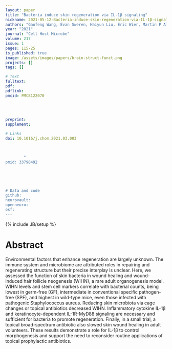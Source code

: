 ```yaml
---
layout: paper
title: "Bacteria induce skin regeneration via IL-1β signaling"
nickname: 2021-05-12-Bacteria-induce-skin-regeneration-via-IL-1β-signaling
authors: "Gaofeng Wang, Evan Sweren, Haiyun Liu, Eric Wier, Martin P Alphonse, Ruosi Chen, Nasif Islam, Ang Li, Yingchao Xue, Junjie Chen, Seungman Park, Yun Chen, Sam Lee, Yu Wang, Saifeng Wang, Nate K Archer, William Andrews, Maureen A Kane, Erika Dare, Sashank K Reddy, Zhiqi Hu, Elizabeth A Grice, Lloyd S Miller, Luis A Garza"
year: "2021"
journal: "Cell Host Microbe"
volume: 217
issue: 1
pages: 115-25
is_published: true
image: /assets/images/papers/brain-struct-funct.png
projects: []
tags: []

# Text
fulltext:
pdf:
pdflink:
pmcid: PMC8122070
        
        
        
        
preprint:
supplement:

# Links
doi: 10.1016/j.chom.2021.03.003
        
        
        
        "
pmid: 33798492
        
        
        
        

# Data and code
github:
neurovault:
openneuro:
osf:
---
```

{% include JB/setup %}

# Abstract

Environmental factors that enhance regeneration are largely unknown. The immune system and microbiome are attributed roles in repairing and regenerating structure but their precise interplay is unclear. Here, we assessed the function of skin bacteria in wound healing and wound-induced hair follicle neogenesis (WIHN), a rare adult organogenesis model. WIHN levels and stem cell markers correlate with bacterial counts, being lowest in germ-free (GF), intermediate in conventional specific pathogen-free (SPF), and highest in wild-type mice, even those infected with pathogenic Staphylococcus aureus. Reducing skin microbiota via cage changes or topical antibiotics decreased WIHN. Inflammatory cytokine IL-1β and keratinocyte-dependent IL-1R-MyD88 signaling are necessary and sufficient for bacteria to promote regeneration. Finally, in a small trial, a topical broad-spectrum antibiotic also slowed skin wound healing in adult volunteers. These results demonstrate a role for IL-1β to control morphogenesis and support the need to reconsider routine applications of topical prophylactic antibiotics. 
